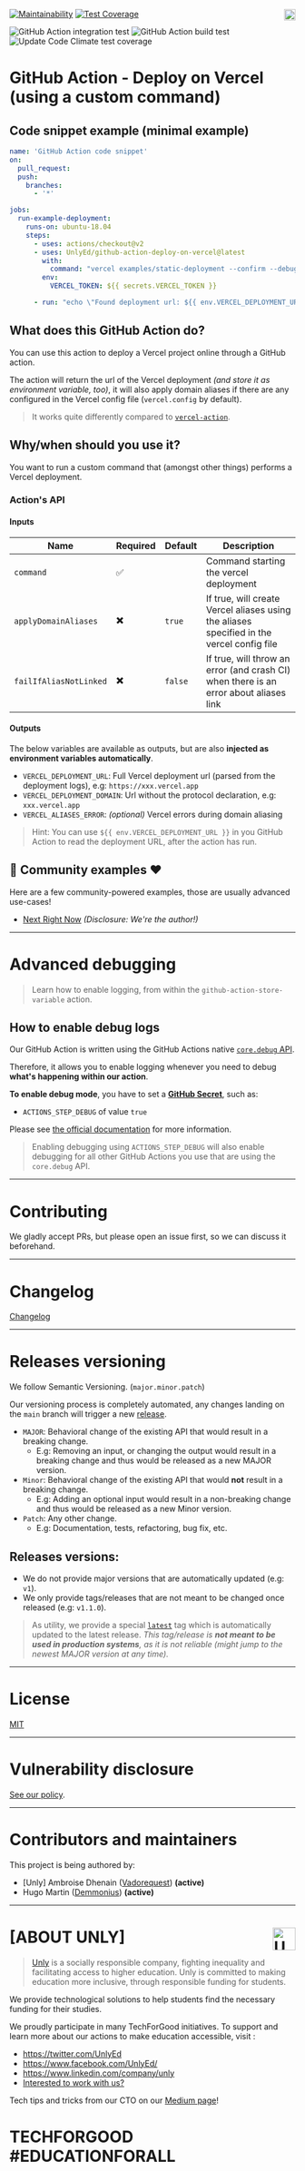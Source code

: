 <a href="https://unly.org"><img src="https://storage.googleapis.com/unly/images/ICON_UNLY.png" align="right" height="20" alt="Unly logo" title="Unly logo" /></a>
[![Maintainability](https://api.codeclimate.com/v1/badges/97a6022a22be785dd2ea/maintainability)](https://codeclimate.com/github/UnlyEd/github-action-deploy-on-vercel/maintainability)
[![Test Coverage](https://api.codeclimate.com/v1/badges/97a6022a22be785dd2ea/test_coverage)](https://codeclimate.com/github/UnlyEd/github-action-deploy-on-vercel/test_coverage)

![GitHub Action integration test](https://github.com/UnlyEd/github-action-deploy-on-vercel/workflows/GitHub%20Action%20integration%20test/badge.svg)
![GitHub Action build test](https://github.com/UnlyEd/github-action-deploy-on-vercel/workflows/GitHub%20Action%20build%20test/badge.svg)
![Update Code Climate test coverage](https://github.com/UnlyEd/github-action-deploy-on-vercel/workflows/Update%20Code%20Climate%20test%20coverage/badge.svg)

# GitHub Action - Deploy on Vercel (using a custom command)

## Code snippet example (minimal example)

```yaml
name: 'GitHub Action code snippet'
on:
  pull_request:
  push:
    branches:
      - '*'

jobs:
  run-example-deployment:
    runs-on: ubuntu-18.04
    steps:
      - uses: actions/checkout@v2
      - uses: UnlyEd/github-action-deploy-on-vercel@latest
        with:
          command: "vercel examples/static-deployment --confirm --debug --token ${{ secrets.VERCEL_TOKEN }}"
        env:
          VERCEL_TOKEN: ${{ secrets.VERCEL_TOKEN }}

      - run: "echo \"Found deployment url: ${{ env.VERCEL_DEPLOYMENT_URL }}\""
```

## What does this GitHub Action do?

You can use this action to deploy a Vercel project online through a GitHub action.

The action will return the url of the Vercel deployment _(and store it as environment variable, too)_, it will also apply domain aliases if there are any configured in the Vercel config file (`vercel.config` by default).

> It works quite differently compared to [`vercel-action`](https://github.com/marketplace/actions/vercel-action).

## Why/when should you use it?

You want to run a custom command that (amongst other things) performs a Vercel deployment.

### Action's API

#### Inputs

Name | Required | Default | Description
---  | --- |--- |---
`command`|✅| | Command starting the vercel deployment
`applyDomainAliases`|✖️|`true`| If true, will create Vercel aliases using the aliases specified in the vercel config file
`failIfAliasNotLinked`|✖️|`false`| If true, will throw an error (and crash CI) when there is an error about aliases link

#### Outputs

The below variables are available as outputs, but are also **injected as environment variables automatically**.

- `VERCEL_DEPLOYMENT_URL`: Full Vercel deployment url (parsed from the deployment logs), e.g: `https://xxx.vercel.app`
- `VERCEL_DEPLOYMENT_DOMAIN`: Url without the protocol declaration, e.g: `xxx.vercel.app`
- `VERCEL_ALIASES_ERROR`: _(optional)_ Vercel errors during domain aliasing

> Hint: You can use `${{ env.VERCEL_DEPLOYMENT_URL }}` in you GitHub Action to read the deployment URL, after the action has run.

## :hugs: Community examples :heart:

Here are a few community-powered examples, those are usually advanced use-cases!

- [Next Right Now](https://github.com/UnlyEd/next-right-now) _(Disclosure: We're the author!)_

---

# Advanced debugging

> Learn how to enable logging, from within the `github-action-store-variable` action.

## How to enable debug logs

Our GitHub Action is written using the GitHub Actions
native [`core.debug` API](https://github.com/actions/toolkit/blob/main/docs/action-debugging.md#step-debug-logs).

Therefore, it allows you to enable logging whenever you need to debug **what's happening within our action**.

**To enable debug mode**, you have to set a [**GitHub Secret**](https://help.github.com/en/actions/automating-your-workflow-with-github-actions/creating-and-using-encrypted-secrets#creating-encrypted-secrets), such as:

- `ACTIONS_STEP_DEBUG` of value `true`

Please see [the official documentation](https://github.com/actions/toolkit/blob/main/docs/action-debugging.md#how-to-access-step-debug-logs) for more information.

> Enabling debugging using `ACTIONS_STEP_DEBUG` will also enable debugging for all other GitHub Actions you use that are using the `core.debug` API.

---

# Contributing

We gladly accept PRs, but please open an issue first, so we can discuss it beforehand.

---

# Changelog

[Changelog](./CHANGELOG.md)

---

# Releases versioning

We follow Semantic Versioning. (`major.minor.patch`)

Our versioning process is completely automated, any changes landing on the `main` branch will trigger a new [release](../../releases).

- `MAJOR`: Behavioral change of the existing API that would result in a breaking change.
  - E.g: Removing an input, or changing the output would result in a breaking change and thus would be released as a new MAJOR version.
- `Minor`: Behavioral change of the existing API that would **not** result in a breaking change.
  - E.g: Adding an optional input would result in a non-breaking change and thus would be released as a new Minor version.
- `Patch`: Any other change.
  - E.g: Documentation, tests, refactoring, bug fix, etc.

## Releases versions:

- We do not provide major versions that are automatically updated (e.g: `v1`).
- We only provide tags/releases that are not meant to be changed once released (e.g: `v1.1.0`).

> As utility, we provide a special [`latest`](../../releases/tag/latest) tag which is automatically updated to the latest release.
> _This tag/release is **not meant to be used in production systems**, as it is not reliable (might jump to the newest MAJOR version at any time)._

---

# License

[MIT](./LICENSE)

---

# Vulnerability disclosure

[See our policy](https://github.com/UnlyEd/Unly).

---

# Contributors and maintainers

This project is being authored by:

- [Unly] Ambroise Dhenain ([Vadorequest](https://github.com/vadorequest)) **(active)**
- Hugo Martin ([Demmonius](https://github.com/demmonius)) **(active)**

---

# **[ABOUT UNLY]** <a href="https://unly.org"><img src="https://storage.googleapis.com/unly/images/ICON_UNLY.png" height="40" align="right" alt="Unly logo" title="Unly logo" /></a>

> [Unly](https://unly.org) is a socially responsible company, fighting inequality and facilitating access to higher education.
> Unly is committed to making education more inclusive, through responsible funding for students.

We provide technological solutions to help students find the necessary funding for their studies.

We proudly participate in many TechForGood initiatives. To support and learn more about our actions to make education accessible, visit :

- https://twitter.com/UnlyEd
- https://www.facebook.com/UnlyEd/
- https://www.linkedin.com/company/unly
- [Interested to work with us?](https://jobs.zenploy.io/unly/about)

Tech tips and tricks from our CTO on our [Medium page](https://medium.com/unly-org/tech/home)!

# TECHFORGOOD #EDUCATIONFORALL
